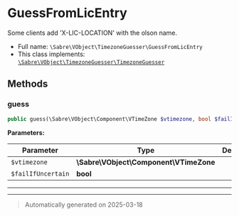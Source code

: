 
# GuessFromLicEntry

Some clients add 'X-LIC-LOCATION' with the olson name.



* Full name: `\Sabre\VObject\TimezoneGuesser\GuessFromLicEntry`
* This class implements:
[`\Sabre\VObject\TimezoneGuesser\TimezoneGuesser`](./TimezoneGuesser.md)




## Methods


### guess



```php
public guess(\Sabre\VObject\Component\VTimeZone $vtimezone, bool $failIfUncertain = false): ?\DateTimeZone
```








**Parameters:**

| Parameter | Type | Description |
|-----------|------|-------------|
| `$vtimezone` | **\Sabre\VObject\Component\VTimeZone** |  |
| `$failIfUncertain` | **bool** |  |





***


***
> Automatically generated on 2025-03-18

